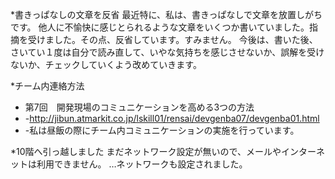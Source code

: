 *書きっぱなしの文章を反省
最近特に、私は、書きっぱなしで文章を放置しがちです。
他人に不愉快に感じとられるような文章をいくつか書いていました。指摘を受けました。その点、反省しています。すみません。
今後は、書いた後、さいてい１度は自分で読み直して、いやな気持ちを感じさせないか、誤解を受けないか、チェックしていくよう改めていきます。

*チーム内連絡方法
* 第7回　開発現場のコミュニケーションを高める3つの方法
* -http://jibun.atmarkit.co.jp/lskill01/rensai/devgenba07/devgenba01.html
* -私は昼飯の際にチーム内コミュニケーションの実施を行っています。


*10階へ引っ越しました
まだネットワーク設定が無いので、メールやインターネットは利用できません。
…ネットワークも設定されました。

